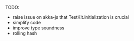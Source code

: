 TODO:
- raise issue on akka-js that TestKit.initialization is crucial
- simplify code
- improve type soundness
- rolling hash
